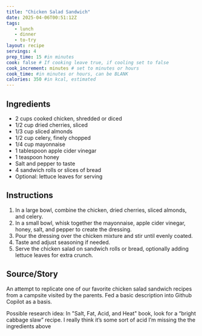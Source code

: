 ```yaml
---
title: "Chicken Salad Sandwich"
date: 2025-04-06T00:51:12Z
tags: 
   - lunch
   - dinner
   - to-try
layout: recipe
servings: 4
prep_time: 15 #in minutes
cook: false # If cooking leave true, if cooling set to false
cook_increment: minutes # set to minutes or hours
cook_time: #in minutes or hours, can be BLANK
calories: 350 #in kcal, estimated
---
```


## Ingredients

- 2 cups cooked chicken, shredded or diced
- 1/2 cup dried cherries, sliced
- 1/3 cup sliced almonds
- 1/2 cup celery, finely chopped
- 1/4 cup mayonnaise
- 1 tablespoon apple cider vinegar
- 1 teaspoon honey
- Salt and pepper to taste
- 4 sandwich rolls or slices of bread
- Optional: lettuce leaves for serving

## Instructions

1. In a large bowl, combine the chicken, dried cherries, sliced almonds, and celery.
2. In a small bowl, whisk together the mayonnaise, apple cider vinegar, honey, salt, and pepper to create the dressing.
3. Pour the dressing over the chicken mixture and stir until evenly coated.
4. Taste and adjust seasoning if needed.
5. Serve the chicken salad on sandwich rolls or bread, optionally adding lettuce leaves for extra crunch.

## Source/Story

An attempt to replicate one of our favorite chicken salad sandwich recipes from a campsite visited by the parents. Fed a basic description into Github Copilot as a basis.

Possible research idea: In "Salt, Fat, Acid, and Heat" book, look for a “bright cabbage slaw” recipe. I really think it’s some sort of acid I’m missing the the ingredients above 

